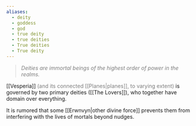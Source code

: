 ```yaml
---
aliases:
  - deity
  - goddess
  - god
  - true deity
  - true deities
  - True deities
  - True deity
---
```

> <span style="color:rgb(125, 125, 125)">*Deities are immortal beings of the highest order of power in the realms.*</span>

[[Vesperia]] <span style="color:rgb(125, 125, 125)">(and its connected [[Planes|planes]], to varying extent)</span> is governed by two primary deities ([[The Lovers]]), who together have domain over everything. 

It is rumored that some [[Erwnvyn|other divine force]] prevents them from interfering with the lives of mortals beyond nudges.